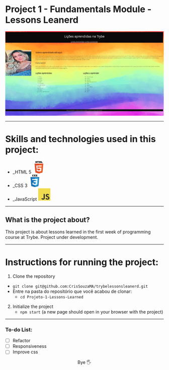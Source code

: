 # Project 1 - Fundamentals Module - Lessons Leanerd

<img src="./images/lessonslearned.jpg" alt="Lessions learned" />

---

# Skills and technologies used in this project:

* _HTML 5 <img src="https://raw.githubusercontent.com/devicons/devicon/master/icons/html5/html5-original-wordmark.svg" alt="html5" width="40" height="40"/>
* _CSS 3 <img src="https://raw.githubusercontent.com/devicons/devicon/master/icons/css3/css3-original-wordmark.svg" alt="css3" width="40" height="40"/>
* _JavaScript <img src="https://raw.githubusercontent.com/devicons/devicon/master/icons/javascript/javascript-original.svg" alt="javascript" width="40" height="40"/>

---

## What is the project about?

This project is about lessons learned in the first week of programming course at Trybe.
Project under development.

---

# Instructions for running the project:

1. Clone the repository
  * `git clone git@github.com:CrisSouzaMA/trybelessonsleanerd.git`
  * Entre na pasta do repositório que você acabou de clonar:
    * `cd Projeto-1-Lessons-Learned`

2. Initialize the project
    * `npm start` (a new page should open in your browser with the project)

---

### To-do List:

- [ ] Refactor
- [ ] Responsiveness
- [ ] Improve css

<p align='center'>Bye 🖐️</p>


